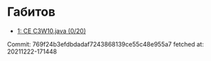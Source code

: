 # Габитов
- [1: CE C3W10.java (0/20)](1.md)

Commit: 769f24b3efdbdadaf7243868139ce55c48e955a7
 fetched at: 20211222-171448
